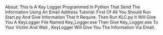 About:
This Is A Key Logger Programmed In Python That Send The Information Using An Email Address
Tutorial:
First Of All You Should Run Start.py And Give Information That It Require.
Then Run KLC.py It Will Give You A KeyLogger File Named Key_Logger.exe
Then Give Key_Logger.exe To Your Victim
And Wait , KeyLogger Will Give You The Information Via Email.
